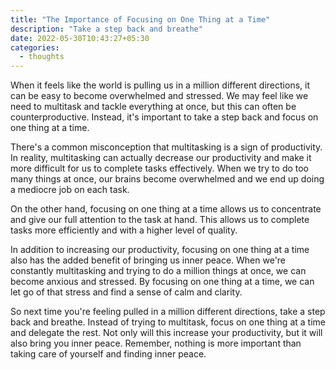```yaml
---
title: "The Importance of Focusing on One Thing at a Time"
description: "Take a step back and breathe"
date: 2022-05-30T10:43:27+05:30
categories:
  - thoughts
---
```


When it feels like the world is pulling us in a million different directions, it can be easy to become overwhelmed and stressed. We may feel like we need to multitask and tackle everything at once, but this can often be counterproductive. Instead, it's important to take a step back and focus on one thing at a time.

There's a common misconception that multitasking is a sign of productivity. In reality, multitasking can actually decrease our productivity and make it more difficult for us to complete tasks effectively. When we try to do too many things at once, our brains become overwhelmed and we end up doing a mediocre job on each task.

On the other hand, focusing on one thing at a time allows us to concentrate and give our full attention to the task at hand. This allows us to complete tasks more efficiently and with a higher level of quality.

In addition to increasing our productivity, focusing on one thing at a time also has the added benefit of bringing us inner peace. When we're constantly multitasking and trying to do a million things at once, we can become anxious and stressed. By focusing on one thing at a time, we can let go of that stress and find a sense of calm and clarity.

So next time you're feeling pulled in a million different directions, take a step back and breathe. Instead of trying to multitask, focus on one thing at a time and delegate the rest. Not only will this increase your productivity, but it will also bring you inner peace. Remember, nothing is more important than taking care of yourself and finding inner peace.
